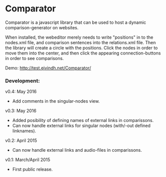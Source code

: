 Comparator
==========
Comparator is a javascript library that can be used to host a dynamic comparison-generator on websites.

When installed, the webeditor merely needs to write "positions" in to the nodes.xml file, and comparison sentences into the relations.xml file. Then the library will create a circle with the positions. Click the nodes in order to move them into the center, and then click the appearing connection-buttons in order to see comparisons.

Demo:
http://test.ejvindh.net/Comparator/

### Development:

v0.4: May 2016
- Add comments in the singular-nodes view.

v0.3: May 2016
- Added posibility of defining names of external links in comparissons.
- Can now handle external links for singular nodes (with/-out defined linknames).

v0.2: April 2015
- Can now handle external links and audio-files in comparissons.

v0.1: March/April 2015
- First public release.
